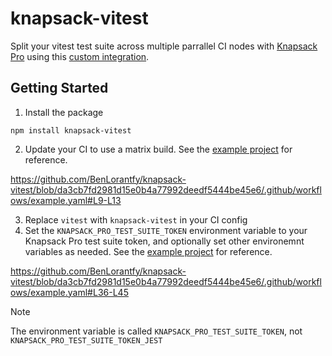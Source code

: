 # knapsack-vitest

Split your vitest test suite across multiple parrallel CI nodes with [Knapsack Pro](https://knapsackpro.com/) using this [custom integration](https://docs.knapsackpro.com/2020/how-to-build-native-integration-with-knapsack-pro-api-to-run-tests-in-parallel-for-any-test-runner-testing-framework).

## Getting Started
1. Install the package
```
npm install knapsack-vitest
```
2. Update your CI to use a matrix build. See the [example project](.github/workflows/example.yaml) for reference.

https://github.com/BenLorantfy/knapsack-vitest/blob/da3cb7fd2981d15e0b4a77992deedf5444be45e6/.github/workflows/example.yaml#L9-L13

3. Replace `vitest` with `knapsack-vitest` in your CI config
4. Set the `KNAPSACK_PRO_TEST_SUITE_TOKEN` environment variable to your Knapsack Pro test suite token, and optionally set other environemnt variables as needed.  See the [example project](.github/workflows/example.yaml) for reference.

https://github.com/BenLorantfy/knapsack-vitest/blob/da3cb7fd2981d15e0b4a77992deedf5444be45e6/.github/workflows/example.yaml#L36-L45

> [!NOTE]
> The environment variable is called `KNAPSACK_PRO_TEST_SUITE_TOKEN`, not `KNAPSACK_PRO_TEST_SUITE_TOKEN_JEST`


